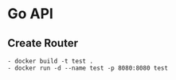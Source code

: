 # Go API

## Create Router

```shell
- docker build -t test .
- docker run -d --name test -p 8080:8080 test
```

